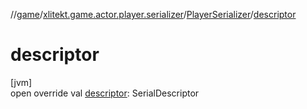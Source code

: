 //[game](../../../index.md)/[xlitekt.game.actor.player.serializer](../index.md)/[PlayerSerializer](index.md)/[descriptor](descriptor.md)

# descriptor

[jvm]\
open override val [descriptor](descriptor.md): SerialDescriptor
